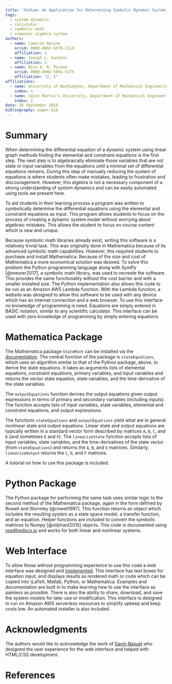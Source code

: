 ```yaml
---
title: 'Statum: An Application for Determining Symbolic Dynamic System Models using Linear Graph Methods'
tags:
  - system dynamics
  - calculator
  - symbolic math
  - computer algebra system
authors:
  - name: Cameron Devine
    orcid: 0000-0002-6579-111X
    affiliation: 1
  - name: Joseph L. Garbini
    affiliation: 1
  - name: Rico A. R. Picone
    orcid: 0000-0002-5091-5175
    affiliation: "2, 1"
affiliations:
  - name: University of Washington, Department of Mechanical Engineering
    index: 1
  - name: Saint Martin's University, Department of Mechanical Engineering
    index: 2
date: 26 September 2018
bibliography: paper.bib
---
```


# Summary

When determining the differential equation of a dynamic system using linear graph methods finding the elemental and constraint equations is the first step.
The next step is to algebraically eliminate those variables that are not state or input variables from the equations until a minimal set of differential equations remains.
During this step of manually reducing the system of equations is where students often make mistakes, leading to frustration and discouragement.
However, this algebra is not a necessary component of a strong understanding of system dynamics and can be easily automated using tools we present here.


To aid students in their learning process a program was written to symbolically determine the differential equations using the elemental and constraint equations as input.
This program allows students to focus on the process of creating a dynamic system model without worrying about algebraic mistakes.
This allows the student to focus on course content which is new and unique.

Because symbolic math libraries already exist, writing this software is a relatively trivial task.
This was originally done in Mathematica because of its advanced symbolic math capabilities.
However, this required students to purchase and install Mathematica.
Because of the size and cost of Mathematica a more economical solution was desired.
To solve this problem the Python programming language along with SymPy [@meurer2017], a symbolic math library, was used to recreate the software.
This provides the same functionality without the cost barrier and with a smaller installed size.
The Python implementation also allows this code to be run as an Amazon AWS Lambda function.
With the Lambda function, a website was designed to allow this software to be used with any device which has an internet connection and a web browser.
To use this interface no knowledge of programming is need.
Equations are simply entered in BASIC notation, similar to any scientific calculator.
This interface can be used with zero knowledge of programming by simply entering equations

# Mathematica Package

The Mathematica package `StateMint` can be installed via the [documentation](). The central function of the package is `stateEquations`, which uses an algorithm similar to that of the Python package, above, to derive the state equations. It takes as arguments lists of elemental equations, constraint equations, primary variables, and input variables and returns the vector state equation, state variables, and the time-derivative of the state variables.

The `outputEquations` function derives the output equations given output expressions in terms of primary and secondary variables (including inputs). The function accepts lists of input variables, state variables, elemental and constraint equations, and output expressions.

The functions `stateEquations` and `outputEquations` yield what are in general *nonlinear* state and output equations. Linear state and output equations are typically written in a standard vector form described by matrices `A`, `B`, `C`, and `D` (and sometimes `E` and `F`). The `linearizeState` function accepts lists of input variables, state variables, and the time-derivatives of the state vector (from `stateEquations`) and returns the `A`, `B`, and `E` matrices. Similarly, `linearizeOutput` returns the `C`, `D`, and `F` matrices.

A tutorial on how to use this package is included.

# Python Package

The Python package for performing the same task uses similar logic to the second method of the Mathematica package, again in the form defined by Rowell and Wormley [@rowell1997].
This function returns an object which includes the resulting system as a state space model, a transfer function, and an equation.
Helper functions are included to convert the symbolic matrices to Numpy [@oliphant2015] objects.
This code is documented using [readthedocs.io](https://statum.readthedocs.io/en/latest/) and works for both linear and nonlinear systems.

# Web Interface

To allow those without programming experience to use this code a web interface was designed and [implemented](http://statum.camerondevine.me/).
This interface has text boxes for equation input, and displays results as rendered math or code which can be copied into \LaTeX, Matlab, Python, or Mathematica.
Examples and documentation are built in to make learning how to use the interface as painless as possible.
There is also the ability to share, download, and save the system models for later use or modification.
This interface is designed to run on Amazon AWS serverless resources to simplify upkeep and keep costs low.
An automated installer is also included.

# Acknowledgments

The authors would like to acknowledge the work of [Gavin Basuel](https://www.gavinbasuel.com/) who designed the user experience for the web interface and helped with HTML/CSS development.

# References

<!--stackedit_data:
eyJkaXNjdXNzaW9ucyI6eyJTUjhYckl2em11VWpGY1paIjp7In
N0YXJ0Ijo2NjIsImVuZCI6ODE3LCJ0ZXh0IjoiV2hlbiBkZXRl
cm1pbmluZyB0aGUgZGlmZmVyZW50aWFsIGVxdWF0aW9uIG9mIG
EgZHluYW1pYyBzeXN0ZW0gdXNpbmcgbGluZWFyIGdyYeKApiJ9
LCJleVB3U3hGS1pTN3ViaWxuIjp7InN0YXJ0IjoxMTM0LCJlbm
QiOjExMzQsInRleHQiOiJXaGVuIGxlYXJuaW5nIHN5c3RlbSBk
eW5hbWljcywgc3R1ZGVudHMgd29yayBtYW55IHByb2JsZW1zIG
FzIGEgcGFydCBvZiB0aGVpciBj4oCmIn0sImtJdEwxUVZCSEl5
a21UQnQiOnsic3RhcnQiOjEyODksImVuZCI6MTQ2MCwidGV4dC
I6IlRvIGFpZCBzdHVkZW50cyBpbiB0aGVpciBsZWFybmluZyBw
cm9jZXNzIGEgcHJvZ3JhbSB3YXMgd3JpdHRlbiB0byBzeW1ib2
xpY2FsbHnigKYifSwiSDVBV2V4YUM4emxYYjIxTyI6eyJzdGFy
dCI6MTY2OSwiZW5kIjoxNzY3LCJ0ZXh0IjoiQmVjYXVzZSBzeW
1ib2xpYyBtYXRoIGxpYnJhcmllcyBhbHJlYWR5IGV4aXN0LCB3
cml0aW5nIHRoaXMgc29mdHdhcmUgaXMgYSByZWxhdOKApiJ9LC
J3RUc2Vnc4a1F3WnBoVzYzIjp7InN0YXJ0IjoxNzg4LCJlbmQi
OjE3OTIsInRleHQiOiJkb25lIn0sIlF3TER2M0gzQk1QTFVMNT
AiOnsic3RhcnQiOjE4NzQsImVuZCI6MTg4MiwidGV4dCI6InJl
cXVpcmVkIn0sInBSS1Rpbm9LZ3NXN1Z0MkgiOnsic3RhcnQiOj
E5NDQsImVuZCI6MTk1NywidGV4dCI6InNpemUgYW5kIGNvc3Qi
fSwicngyTHVtZGNLVkVpMmZVSyI6eyJzdGFydCI6MjEyOCwiZW
5kIjoyMTMyLCJ0ZXh0IjoidXNlZCJ9LCI4VkdsOUNZcmpYUE5l
NEc0Ijp7InN0YXJ0IjoyNDg2LCJlbmQiOjI0OTgsInRleHQiOi
J3ZWIgYnJvd3Nlci4ifSwiU0NubnAyVGNBWjZlZElUQyI6eyJz
dGFydCI6MjczNiwiZW5kIjoyNzU3LCJ0ZXh0IjoiIyBNYXRoZW
1hdGljYSBQYWNrYWdlIn0sInplbW1raFVOUXB2TkFCa1oiOnsi
c3RhcnQiOjQwNjksImVuZCI6NDA3NywidGV4dCI6ImluY2x1ZG
VkIn0sIkVVUk9GNGFGN0JCN3Q4REoiOnsic3RhcnQiOjI4MjAs
ImVuZCI6MjgzNywidGV4dCI6Iltkb2N1bWVudGF0aW9uXSgpIn
19LCJjb21tZW50cyI6eyJSeUxqazJxTGNyOERzOEpkIjp7ImRp
c2N1c3Npb25JZCI6IlNSOFhySXZ6bXVVakZjWloiLCJzdWIiOi
JnbzoxMDI5MDU0MzU1MzA4OTY0NzQ4MDAiLCJ0ZXh0IjoiSSdt
IGEgYmlnIGJlbGlldmVyIHRoYXQgeW91ciBmaXJzdCBzZW50ZW
5jZSBzaG91bGQgdHJ5IHRvIGNvbnZleSB0aGUgbWFpbiBwb2lu
dCBvZiB5b3VyIHBhcGVyLiBUaGlzIGlzIG1vcmUgb2YgYW4gXC
JpbnRyb2R1Y3Rpb25cIiBzZWN0aW9uIHNlbnRlbmNlLCBhcyBh
cmUgdGhvc2UgdGhhdCBmb2xsb3cgaXQuIFBlcmhhcHMgdGhpcy
AqaXMqIGVmZmVjdGl2ZWx5IHRoZSBpbnRyb2R1Y3Rpb24gYW5k
IHRoZXJlJ3MgYSBzZXBhcmF0ZSBhYnN0cmFjdCAuLi4gaWYgc2
8sIHRoYXQncyBmaW5lLiIsImNyZWF0ZWQiOjE1NDM3MTkxMDI4
MzB9LCJ6ZGh3Y01aaWVEV3JJcGtDIjp7ImRpc2N1c3Npb25JZC
I6IlNSOFhySXZ6bXVVakZjWloiLCJzdWIiOiJnbzoxMDI5MDU0
MzU1MzA4OTY0NzQ4MDAiLCJ0ZXh0IjoiSSdtIGdvaW5nIHRvIG
NvbnRpbnVlIGNvbW1lbnRpbmcgYXMgaWYgdGhpcyB0ZXh0IGlz
IHByZWNlZGVkIGJ5IGFuIGFic3RyYWN0IG9mIHNvbWUgc29ydC
4iLCJjcmVhdGVkIjoxNTQzNzE5MjAxODA4fSwidWJkcU5oV1Nt
dEdVa1NXZSI6eyJkaXNjdXNzaW9uSWQiOiJleVB3U3hGS1pTN3
ViaWxuIiwic3ViIjoiZ286MTAyOTA1NDM1NTMwODk2NDc0ODAw
IiwidGV4dCI6IkkgdGhpbmsgYWRkaW5nIGEgcGhyYXNlIHRvIH
RoZSBwcmVjZWRpbmcgc2VudGVuY2UgY291bGQgY2FwdHVyZSB3
aGF0IHlvdSdyZSB0cnlpbmcgdG8gc2F5LCBoZXJlLiBTb21ldG
hpbmcgbGlrZSBcIi4uLiBtYWtlIG1pc3Rha2VzLCB3aGljaCBs
ZWFkIHRvIGZydXN0cmF0aW9uIGFuZCBkaXNjb3VyYWdlbWVudC
B3aGVuIG1hbnVhbGx5IHJlZHVjaW5nIHRoZSBzeXN0ZW0gb2Yg
ZXF1YXRpb25zLlwiIiwiY3JlYXRlZCI6MTU0MzcxOTYxMDY4N3
0sIjRCcmNOanNEbHhTYkxsTTYiOnsiZGlzY3Vzc2lvbklkIjoi
a0l0TDFRVkJISXlrbVRCdCIsInN1YiI6ImdvOjEwMjkwNTQzNT
UzMDg5NjQ3NDgwMCIsInRleHQiOiJXZSBjYW4gbm93IGJlIG1v
cmUgc3BlY2lmaWMsIGhlcmUuIFdlIGhhdmUgYWxyZWFkeSBpbn
Ryb2R1Y2VkIHRoZSBlcXVhdGlvbnMgYW5kIHRoZSB0YXNrIG9m
IGF1dG9tYXRpb24uIiwiY3JlYXRlZCI6MTU0MzcyMDA2MzY5Mn
0sIkpybWRDcXJJSFBXNm5RY1UiOnsiZGlzY3Vzc2lvbklkIjoi
SDVBV2V4YUM4emxYYjIxTyIsInN1YiI6ImdvOjEwMjkwNTQzNT
UzMDg5NjQ3NDgwMCIsInRleHQiOiJDb25zaWRlciBnZXR0aW5n
IHJpZCBvZiB0aGUgZXhpc3RlbmNlIHN0YXRlbWVudCBhbmQgaW
5zdGVhZCBmb2N1cyBvbiB0aGUgZmFjdCB0aGF0IHdlICphcHBs
aWVkIGV4aXN0aW5nKiBzeW1ib2xpYyBtYXRoIGxpYnJhcmllcy
4gQWxzbyBjb25zaWRlciBjYWxsaW5nIGl0IFwibWF0aGVtYXRp
Y3NcIiBiZWNhdXNlIHdlJ3JlIGZhbmN5IiwiY3JlYXRlZCI6MT
U0MzcyMDI3NTY1OX0sIko2RzZvODRjSHRXQTV0WlAiOnsiZGlz
Y3Vzc2lvbklkIjoid0VHNlZ3OGtRd1pwaFc2MyIsInN1YiI6Im
dvOjEwMjkwNTQzNTUzMDg5NjQ3NDgwMCIsInRleHQiOiJDb25z
aWRlciByZXBocmFzaW5nIHRvIGF2b2lkIFwiZG9uZVwiIiwiY3
JlYXRlZCI6MTU0MzcyMDMwNDkzMX0sInR3WmZ5RnhIVms0ZnZp
bUQiOnsiZGlzY3Vzc2lvbklkIjoiUXdMRHYzSDNCTVBMVUw1MC
IsInN1YiI6ImdvOjEwMjkwNTQzNTUzMDg5NjQ3NDgwMCIsInRl
eHQiOiJJIHRoaW5rIHByZXNlbnQgdGVuc2UgaXMgYmV0dGVyIH
NpbmNlIHdlJ3JlIHN0aWxsIHJlbGVhc2luZyBhIE1NQSBwYWNr
YWdlIiwiY3JlYXRlZCI6MTU0MzcyMDMzMzU0OH0sImtuWklSeW
w3UnJFWFVUMzYiOnsiZGlzY3Vzc2lvbklkIjoicFJLVGlub0tn
c1c3VnQySCIsInN1YiI6ImdvOjEwMjkwNTQzNTUzMDg5NjQ3ND
gwMCIsInRleHQiOiJJIHRoaW5rIHBlcmhhcHMgdGhlIG1vc3Qg
aW1wb3J0YW50IGFzcGVjdCBpcyB0aGF0IGl0IHJlcXVpcmVzIH
N0dWRlbnRzIHRvIGxlYXJuIGEgbmV3IHNvZnR3YXJlIHN5c3Rl
bSAuLi4gd2hpY2ggbW9yZSB0aGFuIG91dHdlaWdocyB0aGUgYW
R2YW50YWdlcyBmb3IgbW9zdCBvZiB0aGUgc3R1ZGVudHMgLi4u
IHlvdXIgd2ViIGFwcCBsZXRzIHRoZW0gZ2V0IHN0YXJ0ZWQgd2
l0aG91dCBsZWFybmluZyBNTUEiLCJjcmVhdGVkIjoxNTQzNzIw
NDQ1Njc4fSwiNG94clJzaEZJaWNNMkVPTyI6eyJkaXNjdXNzaW
9uSWQiOiJyeDJMdW1kY0tWRWkyZlVLIiwic3ViIjoiZ286MTAy
OTA1NDM1NTMwODk2NDc0ODAwIiwidGV4dCI6Ikl0J3MgYmVzdC
B0byBhdm9pZCBcInVzZWRcIiAuLi4gYW5kIGV2ZW4gYmV0dGVy
IHRvIGF2b2lkIHRoZSBwaHJhc2luZyB0aGF0IGxlYWQgdG8gaX
QuIEUuZy4gdGhpcyBzZW50ZW5jZSBjb3VsZCBiZSBcIkZvciB0
aGVzZSByZWFzb25zLCBhIHZlcnNpb24gb2YgdGhlIHNvZnR3YX
JlIHdyaXR0ZW4gaW4gdGhlIFB5dGhvbiAuLi4uXCIiLCJjcmVh
dGVkIjoxNTQzNzIwNjY1OTA2fSwiNG9TWVhHMEJDc3lIcXRBai
I6eyJkaXNjdXNzaW9uSWQiOiI4VkdsOUNZcmpYUE5lNEc0Iiwi
c3ViIjoiZ286MTAyOTA1NDM1NTMwODk2NDc0ODAwIiwidGV4dC
I6IllvdSBjYW4gbm93IGRyaXZlIGhvbWUgdGhhdCB0aGUgd2Vi
IGFwcCBkb2Vzbid0IHJlcXVpcmUgYW55IE1hdGhlbWF0aWNhIG
9yIFB5dGhvbi9TeW1QeSBrbm93bGVkZ2UsIHdoaWNoIEkgdGhp
bmsgaXMgdGhlIG1vc3QgaW1wb3J0YW50IGFkdmFudGFnZSEiLC
JjcmVhdGVkIjoxNTQzNzIwNzk1NjYwfSwiNGN4aUFGZkNhclNm
NjV2aiI6eyJkaXNjdXNzaW9uSWQiOiJTQ25ucDJUY0FaNmVkSV
RDIiwic3ViIjoiZ286MTAyOTA1NDM1NTMwODk2NDc0ODAwIiwi
dGV4dCI6IkNvbnNpZGVyIHJlb3JkZXJpbmcgdGhlc2UgLi4uIG
F0IGxlYXN0IHB1dHRpbmcgTU1BIGxhc3QsIHNpbmNlIEkgdGhp
bmsgaXQncyBsZWFzdCBpbXBvcnRhbnQuIiwiY3JlYXRlZCI6MT
U0MzcyMjUzMTY3N30sIkJ4eUxrdEQ5STN0Mlc2dVUiOnsiZGlz
Y3Vzc2lvbklkIjoiemVtbWtoVU5RcHZOQUJrWiIsInN1YiI6Im
dvOjEwMjkwNTQzNTUzMDg5NjQ3NDgwMCIsInRleHQiOiJXaGVy
ZT8iLCJjcmVhdGVkIjoxNTQzNzIzMDc0OTI5fSwicTBBSlp0dU
c5U2tiNk5zVSI6eyJkaXNjdXNzaW9uSWQiOiJ6ZW1ta2hVTlFw
dk5BQmtaIiwic3ViIjoiZ286MTAyOTA1NDM1NTMwODk2NDc0OD
AwIiwidGV4dCI6IkkgbWVhbiB3ZSBzaG91bGQgaHlwZXJsaW5r
IGl0IiwiY3JlYXRlZCI6MTU0MzcyMzA5MjAyMX0sIkV1aURhWG
s5blhlZW1HalIiOnsiZGlzY3Vzc2lvbklkIjoiRVVST0Y0YUY3
QkI3dDhESiIsInN1YiI6ImdvOjEwMjkwNTQzNTUzMDg5NjQ3ND
gwMCIsInRleHQiOiJJJ20gYWZyYWlkIHRvIGhhcmRjb2RlIHRo
ZSB1cmwsIGVzcGVjaWFsbHkgaWYgd2UncmUgY2hhbmdpbmcgdG
8gU3RhdGVNaW50IC4uLiIsImNyZWF0ZWQiOjE1NDM3NzY4MjAy
MTV9LCI2Qk40YzVtd3JVaUZnYkVCIjp7ImRpc2N1c3Npb25JZC
I6IkVVUk9GNGFGN0JCN3Q4REoiLCJzdWIiOiJnaDoxMDM5NDg5
NiIsInRleHQiOiJXaGVuIEkgY2hhbmdlZCB0aGUgbmFtZSBsYX
N0IHRpbWUgSSBkaWQgYSB0ZXh0IHNlYXJjaCBpbiBhbGwgZmls
ZXMgZm9yIFN0YXRlTW9kZWxSbkQuIFdoZW4gSSBjaGFuZ2UgdG
8gU3RhdGVNaW50IEkgY2FuIHNpbXBseSBzZWFyY2ggZm9yIGFu
eSBmaWxlcyB3aGljaCBpbmNsdWRlIGVpdGhlciBTdGF0ZU1vZG
VsUm5EIG9yIFN0YXR1bSBhbmQgY2hhbmdlIHRob3NlLiIsImNy
ZWF0ZWQiOjE1NDM4ODIwMTM4MzB9LCI4aTJhc0Y1M2pKRlRZTD
d4Ijp7ImRpc2N1c3Npb25JZCI6IlNDbm5wMlRjQVo2ZWRJVEMi
LCJzdWIiOiJnaDoxMDM5NDg5NiIsInRleHQiOiJJIHRoaW5rIE
kgb3JpZ2luYWxseSBvcmRlcmVkIHRoZSBzZWN0aW9ucyB0aGlz
IHdheSBiZWNhdXNlIHRoZSBNYXRoZW1hdGljYSB2ZXJzaW9uIH
dhcyB3cml0dGVuIGZpcnN0LiBJdCBtYWtlcyBzZW5zZSB0aGF0
IHRoZSB2ZXJzaW9uIHRoYXQgaXMgbW9zdCBsaWtlbHkgdG8gYm
UgdXNlZCBzaG91bGQgYmUgcHV0IGZpcnN0LiBTbyBzaG91bGQg
SSBjaGFuZ2UgdGhlIG9yZGVyIHRvIDEuIFdlYiBJbnRlcmZhY2
UsIDIuIFB5dGhvbiwgYW5kIDMuIE1hdGhlbWF0aWNhPyIsImNy
ZWF0ZWQiOjE1NDM4ODIxNjMwMjN9fSwiaGlzdG9yeSI6Wy0xNj
A3ODg4MjQ5LDQ4NDI0ODIxOCwxMTMyMjIzODkzLC01NjAzODcy
NTUsLTMzMjYyMTcwNiwxNjgyNTMwNDkzLC0xNDkyOTA5NTcsND
IzNjYwMTEsLTI1Njk2NTgzNywtMTIwMTkxMDQ1MiwyMDk4Nzc1
OTYwXX0=
-->